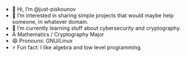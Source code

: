 - 👋 Hi, I’m @just-piskounov
- 👀 I’m interested in sharing simple projects that would maybe help someone, in whatever domain. 
- 🌱 I’m currently learning stuff about cybersecurity and cryptography. 
- A Mathematics / Cryptography Major
- 😄 Pronouns: GNU/Linux
- ⚡ Fun fact: I like algebra and low level programming.  

<!---
just-piskounov/just-piskounov is a ✨ special ✨ repository because its `README.md` (this file) appears on your GitHub profile.
You can click the Preview link to take a look at your changes.
--->

